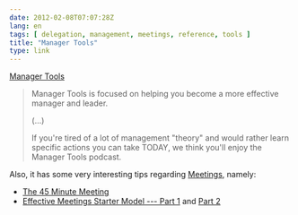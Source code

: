 ```yaml
---
date: 2012-02-08T07:07:28Z
lang: en
tags: [ delegation, management, meetings, reference, tools ]
title: "Manager Tools"
type: link
---
```


[Manager Tools](http://www.manager-tools.com)

> Manager Tools is focused on helping you become a more effective
> manager and leader.
>
> (...)
>
> If you're tired of a lot of management "theory" and would rather learn
> specific actions you can take TODAY, we think you'll enjoy the Manager
> Tools podcast.

Also, it has some very interesting tips regarding [Meetings](http://www.manager-tools.com/taxonomy/term/6), namely:

- [The 45 Minute Meeting](http://www.manager-tools.com/2012/01/45-minute-meeting)
- [Effective Meetings Starter Model --- Part 1](http://www.manager-tools.com/2010/08/effective-meetings-starter-model-part-1)
  and [Part 2](http://www.manager-tools.com/2010/09/effective-meetings-starter-model-part-2)

